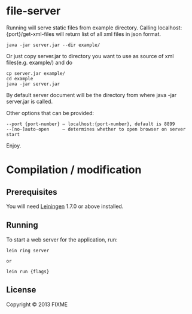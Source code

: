 # file-server


Running will serve static files from example directory. Calling localhost:{port}/get-xml-files will return list of all xml files in json format.

    java -jar server.jar --dir example/

Or just copy server.jar to directory you want to use as source of xml files(e.g. example/) and do

    cp server.jar example/
    cd example
    java -jar server.jar

By default server document will be the directory from where java -jar server.jar is called. 

Other options that can be provided:

    --port {port-number} — localhost:{port-number}, default is 8899
    --[no-]auto-open     — determines whether to open browser on server start

Enjoy.


# Compilation / modification

## Prerequisites

You will need [Leiningen][1] 1.7.0 or above installed.

[1]: https://github.com/technomancy/leiningen

## Running

To start a web server for the application, run:

    lein ring server

    or 

    lein run {flags}

## License

Copyright © 2013 FIXME
